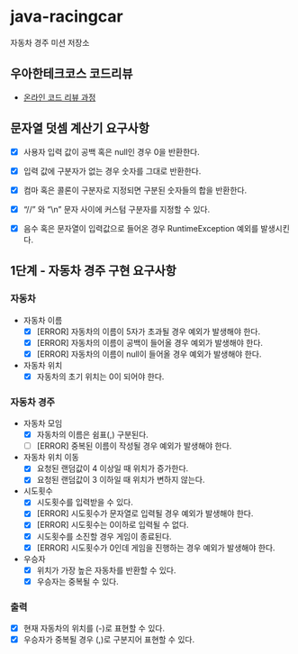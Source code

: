 # java-racingcar

자동차 경주 미션 저장소

## 우아한테크코스 코드리뷰

- [온라인 코드 리뷰 과정](https://github.com/woowacourse/woowacourse-docs/blob/master/maincourse/README.md)

## 문자열 덧셈 계산기 요구사항

- [x]  사용자 입력 값이 공백 혹은 null인 경우 0을 반환한다.
- [x]  입력 값에 구분자가 없는 경우 숫자를 그대로 반환한다.
- [x]  컴마 혹은 콜론이 구분자로 지정되면 구분된 숫자들의 합을 반환한다.
- [x]  “//” 와 “\n” 문자 사이에 커스텀 구분자를 지정할 수 있다.
- [x]  음수 혹은 문자열이 입력값으로 들어온 경우 RuntimeException 예외를 발생시킨다.


## 1단계 - 자동차 경주 구현 요구사항

### 자동차

- 자동차 이름
    - [x]  [ERROR] 자동차의 이름이 5자가 초과될 경우 예외가 발생해야 한다.
    - [x]  [ERROR] 자동차의 이름이 공백이 들어올 경우 예외가 발생해야 한다.
    - [x]  [ERROR] 자동차의 이름이 null이 들어올 경우 예외가 발생해야 한다.
- 자동차 위치
    - [x]  자동차의 초기 위치는 0이 되어야 한다.

### 자동차 경주
- 자동차 모임
    - [x] 자동차의 이름은 쉼표(,) 구분된다.
    - [ ] [ERROR] 중복된 이름이 작성될 경우 예외가 발생해야 한다.
- 자동차 위치 이동
    - [x]  요청된 랜덤값이 4 이상일 때 위치가 증가한다.
    - [x]  요청된 랜덤값이 3 이하일 때 위치가 변하지 않는다.
- 시도횟수
    - [x]  시도횟수를 입력받을 수 있다.
    - [x]  [ERROR] 시도횟수가 문자열로 입력될 경우 예외가 발생해야 한다. 
    - [x]  [ERROR] 시도횟수는 0이하로 입력될 수 없다.
    - [x]  시도횟수를 소진할 경우 게임이 종료된다.
    - [x]  [ERROR] 시도횟수가 0인데 게임을 진행하는 경우 예외가 발생해야 한다.
- 우승자
    - [x]  위치가 가장 높은 자동차를 반환할 수 있다.
    - [x]  우승자는 중복될 수 있다.

### 출력

- [x]  현재 자동차의 위치를 (-)로 표현할 수 있다.
- [x]  우승자가 중복될 경우 (,)로 구분지어 표현할 수 있다.